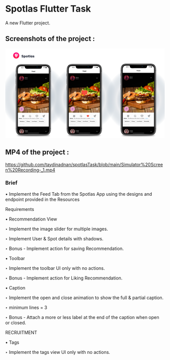 # Spotlas Flutter Task

A new Flutter project.

## Screenshots of the project :

![url_shortener](https://github.com/taydinadnan/spotlasTask/blob/main/ss.png)

## MP4 of the project :

https://github.com/taydinadnan/spotlasTask/blob/main/Simulator%20Screen%20Recording-_1.mp4






### Brief

• Implement the Feed Tab from the Spotlas App using the designs and endpoint provided in the Resources

Requirements

• Recommendation View

‣ Implement the image slider for multiple images.

‣ Implement User & Spot details with shadows.

‣ Bonus - Implement action for saving Recommendation.

• Toolbar

‣ Implement the toolbar UI only with no actions.

‣ Bonus - Implement action for Liking Recommendation.

• Caption

‣ Implement the open and close animation to show the full & partial caption.

‣ minimum lines = 3

‣ Bonus - Attach a more or less label at the end of the caption when open or closed.

RECRUITMENT

   • Tags

 ‣ Implement the tags view UI only with no actions.


